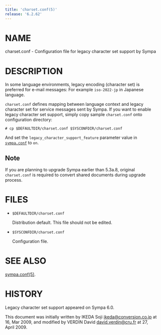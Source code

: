 ```yaml
---
title: 'charset.conf(5)'
release: '6.2.62'
---
```


# NAME

charset.conf - Configuration file for legacy character set support by Sympa

# DESCRIPTION

In some language environments, legacy encoding (character set) is
preferred for e-mail messages: For example `iso-2022-jp` in Japanese
language.

`charset.conf` defines mapping between language context and legacy character
set for service messages sent by Sympa.  If you want to enable legacy character
set support, simply copy sample `charset.conf` onto configuration
directory:

    # cp $DEFAULTDIR/charset.conf $SYSCONFDIR/charset.conf

And set the `legacy_character_support_feature` parameter value in
[`sympa.conf`](./sympa.conf.5.md) to `on`.

## Note

If you are planning to upgrade Sympa earlier than 5.3a.8,
original `charset.conf` is required to convert shared documents
during upgrade process.

# FILES

- `$DEFAULTDIR/charset.conf`

    Distribution default.  This file should not be edited.

- `$SYSCONFDIR/charset.conf`

    Configuration file.

# SEE ALSO

[sympa.conf(5)](./sympa.conf.5.md).

# HISTORY

Legacy character set support appeared on Sympa 6.0.

This document was initially written by IKEDA Soji <ikeda@conversion.co.jp>
at 16, Mar 2009,
and modified by VERDIN David <david.verdin@cru.fr>
at 27, April 2009.
